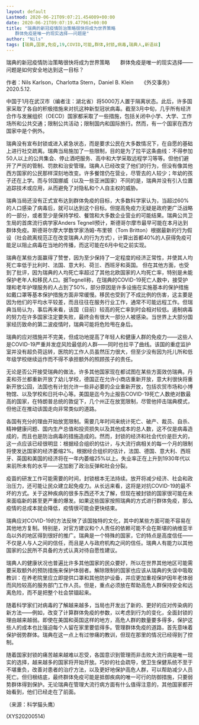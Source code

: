 ```yaml
---
layout: default
Lastmod: 2020-06-21T09:07:21.454009+00:00
date: 2020-06-21T09:07:19.477961+00:00
title: "瑞典的新冠疫情防治策略很快将成为世界策略
　　群体免疫是唯一的现实选择——问题是"
author: "Nils"
tags: [瑞典,国家,免疫,19,COVID,可能,群体,封锁,病毒,瑞典人,新语丝]
---
```


瑞典的新冠疫情防治策略很快将成为世界策略　　群体免疫是唯一的现实选择——问题是如何安全地达到这一目标？

作者：Nils Karlson，Charlotta Stern，Daniel B. Klein　　《外交事务》2020.5.12.

中国于1月在武汉市（编者注：湖北省）将5000万人置于隔离状态。此后，许多国家采取了各自的积极措施来对抗这种新型冠状病毒。截至3月中旬，几乎所有经济合作与发展组织（OECD）国家都采取了一些措施，包括关闭中小学、大学、工作场所和公共交通；限制公共活动；限制国内和国际旅行。然而，有一个国家在西方国家中是个例外。

瑞典没有宣布封锁或进入紧急状态，而是要求公民在大多数情况下，在自愿的基础上进行社交疏离。瑞典当局施加了一些限制，目的是为了拉平这条曲线：不得参加50人以上的公共集会、停止酒吧服务、高中和大学采取远程学习等等。但他们避开了严厉的管制、罚款和治安管理。瑞典人已经改变了他们的行为，但没有像其他西方国家的公民那样深刻地改变。许多餐馆仍在营业，尽管去的人较少；年幼的孩子还在上学。而与邻国挪威（以及一些亚洲国家）不同的是，瑞典并没有引入位置追踪技术或应用，从而避免了对隐私和个人自主权的威胁。

瑞典当局还没有正式宣布达到群体免疫的目标，大多数科学家认为，当超过60%的人口感染了病毒后，就可以达到这个目标。但提高免疫力无疑是政府更广泛战略的一部分，或者至少是保持学校、餐馆和大多数企业营业的可能结果。瑞典公共卫生局的首席流行病学家Anders Tegnell预计，斯德哥尔摩市最早可能在本月达到群体免疫。斯德哥尔摩大学数学家汤姆-布里顿（Tom Britton）根据最新的行为假设（社会疏离规范正在改变瑞典人的行为方式），计算出首都40%的人获得免疫可能足以阻止病毒在当地的传播，而这可能在6月中旬之前实现。

瑞典在某些方面赢得了赞誉，因为至少保持了一定程度的经济正常性，并使其人均死亡率低于比利时、法国、意大利、荷兰、西班牙和英国。 但在其他方面，也受到了批评，因为瑞典的人均死亡率超过了其他北欧国家的人均死亡率，特别是未能保护老年人和移民人口。据Tegnell称，在瑞典的COVID-19死亡人数中，接受护理和老年护理服务的人占到了50%，部分原因是许多设施在实施基本的保护措施如戴口罩等基本保护措施方面非常缓慢。移民也受到了不成比例的伤害，这主要是因为他们的平均水平较差，而且往往在服务行业工作，通常不可能远程工作。但瑞典当局认为，事后再来看，该国（目前）较高的死亡率到时会相对较低。遏制病毒的努力在许多国家注定要失败，最终会有很大一部分人被感染。当世界上大部分国家经历致命的第二波疫情时，瑞典可能将危险甩在身后。

瑞典的应对措施并不完美，但成功地提高了年轻人和健康人群的免疫力——这些人是COVID-19严重并发症风险最低的人群——同时也拉平了曲线。该国的重症监护室并没有超负荷运转，医院的工作人员虽然压力很大，但至少没有因为托儿所和低年级学校继续运作而不得不承担额外的照顾孩子的责任。

无论是否公开接受瑞典的做法，许多其他国家现在都试图在某些方面效仿瑞典。丹麦和芬兰都重新开放了幼儿学校，德国正在允许小商店重新开放，意大利很快将重新开放公园，法国也有计划允许一些非必要的企业重新开放，包括农贸市场和小博物馆、以及学校和日托中心等。美国是迄今为止报告COVID-19死亡人数绝对数最高的国家，在特朗普总统的敦促下，几个州正在放宽限制，尽管他抨击瑞典模式，但他正在推动该国走向非常类似的道路。

各国有充分的理由开始放宽限制。需要几年时间来统计死亡、破产、裁员、自杀、精神健康问题、国内生产总值和投资损失以及其他成本的总人数，这不仅是病毒造成的，而且也是防治病毒的措施造成的。然而，封锁的经济和社会代价是巨大的，这一点应该已经很明显：根据经合组织的估计，与大流行病相关的每一个月的限制将使发达国家的经济萎缩2%。根据经合组织的估计，法国、德国、意大利、西班牙、英国和美国的经济将在一年内萎缩25%以上。失业率正在上升到1930年代以来前所未有的水平——这加剧了政治反弹和社会分裂。

疫苗的研发工作可能需要的时间，封锁根本无法持续。放开将减少经济、社会和政治压力，还可能让民众建立起免疫力。从长远来看，这将是对抗COVID-19的最不坏的方式。关于这种疾病的很多东西还不太了解，但现在被封锁的国家很可能在未来面临新的甚至更严重的爆发。如果这些国家按照瑞典的方式进行群体免疫，那么疫情的总成本就会降低，疫情很可能会更快结束。

瑞典应对COVID-19的方法反映了该国独特的文化，其中的某些方面可能不容易在其他地方复制。特别是，对官方建议和个人责任的依赖可能不会在斯堪的纳维亚半岛以外的地区得到很好的推广。瑞典是一个特殊的国家，它的特点是高度信任——不仅是人与人之间的信任，而且是人与政府机构之间的信任。瑞典人有能力以其他国家的公民所不具备的方式认真对待自愿性建议。

瑞典人的健康状况也普遍比许多其他国家的民众要好，所以在世界其他地区可能需要采取额外的预防措施来保护体弱者。解除限制的国家也应该从瑞典的失误中吸取教训：在养老院里应立即提供口罩和其他防护设备，并应更加重视保护因年老体弱而风险较高的服务部门工作人员。但是，重点必须放在帮助高危人群保持安全和远离危险，而不是把整个社会禁锢起来。

随着科学家们对病毒的了解越来越多，当局也开发出了新的、更好的应对传染病的新方法——例如，改变了计算群体免疫的参数，以考虑到行为的变化，全面封锁的理由越来越弱。即使在美国和英国这样的地方，高危人群的数量要多得多，保护这些人的成本也比强迫每个人留在家里要低得多。管理群体免疫的道路，首先意味着保护弱势群体。瑞典在这一点上有过惨痛的教训，但现在那里的情况已经得到了控制。

随着国家封锁的痛苦越来越难以忍受，各国意识到管理而非击败大流行病是唯一现实的选择，越来越多的国家将开始开放。巧妙的社会疏导，使卫生保健系统不至于不堪重负，改善对患者的治疗方法，以及更好地保护高危人群，可以帮助减少人员死亡。但归根结底，最终群体免疫可能是抵御疾病的唯一可行的防御措施，只要弱势群体得到保护。无论瑞典在管理大流行病方面有什么值得注意的，其他国家都开始看到，他们已经走在了前面。

（来源：科学猫头鹰）

(XYS20200514)


